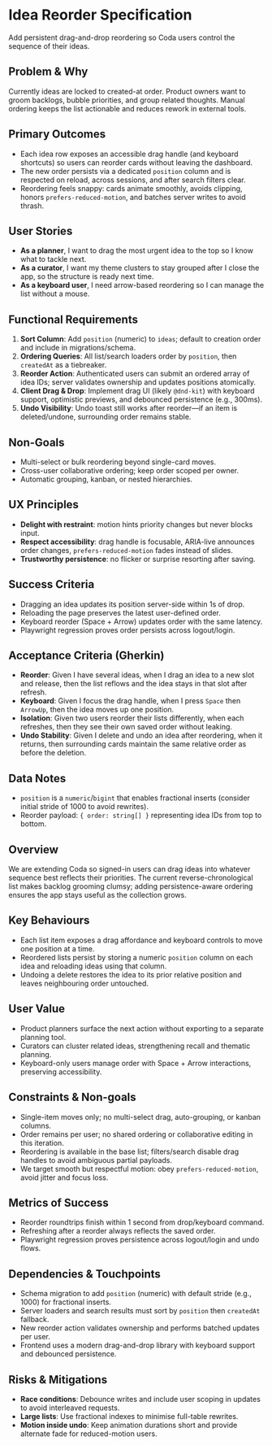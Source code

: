 # Idea Reorder Specification

Add persistent drag-and-drop reordering so Coda users control the sequence of their ideas.

## Problem & Why
Currently ideas are locked to created-at order. Product owners want to groom backlogs, bubble priorities, and group related thoughts. Manual ordering keeps the list actionable and reduces rework in external tools.

## Primary Outcomes
- Each idea row exposes an accessible drag handle (and keyboard shortcuts) so users can reorder cards without leaving the dashboard.
- The new order persists via a dedicated `position` column and is respected on reload, across sessions, and after search filters clear.
- Reordering feels snappy: cards animate smoothly, avoids clipping, honors `prefers-reduced-motion`, and batches server writes to avoid thrash.

## User Stories
- **As a planner**, I want to drag the most urgent idea to the top so I know what to tackle next.
- **As a curator**, I want my theme clusters to stay grouped after I close the app, so the structure is ready next time.
- **As a keyboard user**, I need arrow-based reordering so I can manage the list without a mouse.

## Functional Requirements
1. **Sort Column**: Add `position` (numeric) to `ideas`; default to creation order and include in migrations/schema.
2. **Ordering Queries**: All list/search loaders order by `position`, then `createdAt` as a tiebreaker.
3. **Reorder Action**: Authenticated users can submit an ordered array of idea IDs; server validates ownership and updates positions atomically.
4. **Client Drag & Drop**: Implement drag UI (likely `@dnd-kit`) with keyboard support, optimistic previews, and debounced persistence (e.g., 300ms).
5. **Undo Visibility**: Undo toast still works after reorder—if an item is deleted/undone, surrounding order remains stable.

## Non-Goals
- Multi-select or bulk reordering beyond single-card moves.
- Cross-user collaborative ordering; keep order scoped per owner.
- Automatic grouping, kanban, or nested hierarchies.

## UX Principles
- **Delight with restraint**: motion hints priority changes but never blocks input.
- **Respect accessibility**: drag handle is focusable, ARIA-live announces order changes, `prefers-reduced-motion` fades instead of slides.
- **Trustworthy persistence**: no flicker or surprise resorting after saving.

## Success Criteria
- Dragging an idea updates its position server-side within 1s of drop.
- Reloading the page preserves the latest user-defined order.
- Keyboard reorder (Space + Arrow) updates order with the same latency.
- Playwright regression proves order persists across logout/login.

## Acceptance Criteria (Gherkin)
- **Reorder**: Given I have several ideas, when I drag an idea to a new slot and release, then the list reflows and the idea stays in that slot after refresh.
- **Keyboard**: Given I focus the drag handle, when I press `Space` then `ArrowUp`, then the idea moves up one position.
- **Isolation**: Given two users reorder their lists differently, when each refreshes, then they see their own saved order without leaking.
- **Undo Stability**: Given I delete and undo an idea after reordering, when it returns, then surrounding cards maintain the same relative order as before the deletion.

## Data Notes
- `position` is a `numeric`/`bigint` that enables fractional inserts (consider initial stride of 1000 to avoid rewrites).
- Reorder payload: `{ order: string[] }` representing idea IDs from top to bottom.

## Overview
We are extending Coda so signed-in users can drag ideas into whatever sequence best reflects their priorities. The current reverse-chronological list makes backlog grooming clumsy; adding persistence-aware ordering ensures the app stays useful as the collection grows.

## Key Behaviours
- Each list item exposes a drag affordance and keyboard controls to move one position at a time.
- Reordered lists persist by storing a numeric `position` column on each idea and reloading ideas using that column.
- Undoing a delete restores the idea to its prior relative position and leaves neighbouring order untouched.

## User Value
- Product planners surface the next action without exporting to a separate planning tool.
- Curators can cluster related ideas, strengthening recall and thematic planning.
- Keyboard-only users manage order with Space + Arrow interactions, preserving accessibility.

## Constraints & Non-goals
- Single-item moves only; no multi-select drag, auto-grouping, or kanban columns.
- Order remains per user; no shared ordering or collaborative editing in this iteration.
- Reordering is available in the base list; filters/search disable drag handles to avoid ambiguous partial payloads.
- We target smooth but respectful motion: obey `prefers-reduced-motion`, avoid jitter and focus loss.

## Metrics of Success
- Reorder roundtrips finish within 1 second from drop/keyboard command.
- Refreshing after a reorder always reflects the saved order.
- Playwright regression proves persistence across logout/login and undo flows.

## Dependencies & Touchpoints
- Schema migration to add `position` (numeric) with default stride (e.g., 1000) for fractional inserts.
- Server loaders and search results must sort by `position` then `createdAt` fallback.
- New reorder action validates ownership and performs batched updates per user.
- Frontend uses a modern drag-and-drop library with keyboard support and debounced persistence.

## Risks & Mitigations
- **Race conditions**: Debounce writes and include user scoping in updates to avoid interleaved requests.
- **Large lists**: Use fractional indexes to minimise full-table rewrites.
- **Motion inside undo**: Keep animation durations short and provide alternate fade for reduced-motion users.

